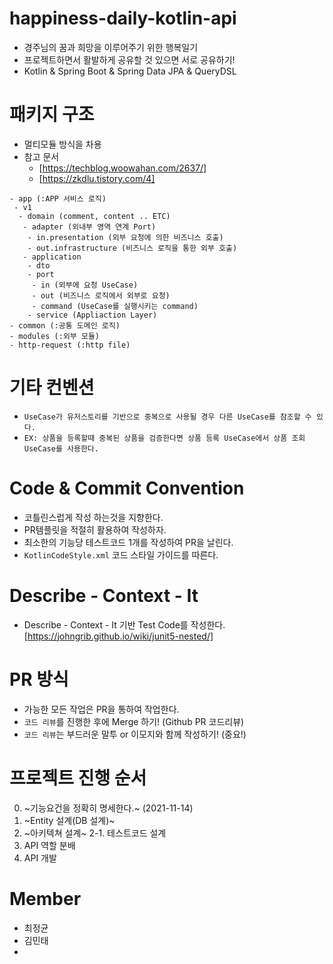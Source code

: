 # happiness-daily-kotlin-api
- 경주님의 꿈과 희망을 이루어주기 위한 행복일기
- 프로젝트하면서 활발하게 공유할 것 있으면 서로 공유하기!
- Kotlin & Spring Boot & Spring Data JPA & QueryDSL

# 패키지 구조
- 멀티모듈 방식을 차용
- 참고 문서 
  - [https://techblog.woowahan.com/2637/]
  - [https://zkdlu.tistory.com/4]

```
- app (:APP 서비스 로직)
 - v1
  - domain (comment, content .. ETC)
   - adapter (외내부 영역 연계 Port)
    - in.presentation (외부 요청에 의한 비즈니스 호출) 
    - out.infrastructure (비즈니스 로직을 통한 외부 호출)
   - application
    - dto
    - port
     - in (외부에 요청 UseCase)
     - out (비즈니스 로직에서 외부로 요청)
     - command (UseCase를 실행시키는 command)
    - service (Appliaction Layer)
- common (:공통 도메인 로직)
- modules (:외부 모듈)
- http-request (:http file)
```

# 기타 컨벤션
- `UseCase가 유저스토리를 기반으로 중복으로 사용될 경우 다른 UseCase를 참조할 수 있다.`
- `EX: 상품을 등록할때 중복된 상품을 검증한다면 상품 등록 UseCase에서 상품 조회 UseCase를 사용한다.` 

# Code & Commit Convention
- 코틀린스럽게 작성 하는것을 지향한다.
- PR템플릿을 적절히 활용하여 작성하자.
- 최소한의 기능당 테스트코드 1개를 작성하여 PR을 날린다.
- `KotlinCodeStyle.xml` 코드 스타일 가이드를 따른다.

# Describe - Context - It
- Describe - Context - It 기반 Test Code를 작성한다.
[https://johngrib.github.io/wiki/junit5-nested/]

# PR 방식
- 가능한 모든 작업은 PR을 통하여 작업한다.
- `코드 리뷰`를 진행한 후에 Merge 하기! (Github PR 코드리뷰)
- `코드 리뷰`는 부드러운 말투 or 이모지와 함께 작성하기! (중요!)

# 프로젝트 진행 순서
0. ~기능요건을 정확히 명세한다.~ (2021-11-14)
1. ~Entity 설계(DB 설계)~
2. ~아키텍쳐 설계~
2-1. 테스트코드 설계 
3. API 역할 분배
4. API 개발

# Member

- 최정균
- 김민태
- 
